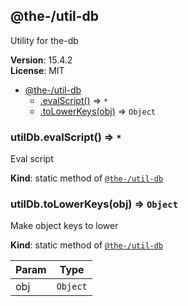 <!--- Code generated by @the-/script-doc. DO NOT EDIT. -->

<a name="module_@the-/util-db"></a>

## @the-/util-db
Utility for the-db

**Version**: 15.4.2  
**License**: MIT  

* [@the-/util-db](#module_@the-/util-db)
    * [.evalScript()](#module_@the-/util-db.evalScript) ⇒ <code>\*</code>
    * [.toLowerKeys(obj)](#module_@the-/util-db.toLowerKeys) ⇒ <code>Object</code>

<a name="module_@the-/util-db.evalScript"></a>

### utilDb.evalScript() ⇒ <code>\*</code>
Eval script

**Kind**: static method of [<code>@the-/util-db</code>](#module_@the-/util-db)  
<a name="module_@the-/util-db.toLowerKeys"></a>

### utilDb.toLowerKeys(obj) ⇒ <code>Object</code>
Make object keys to lower

**Kind**: static method of [<code>@the-/util-db</code>](#module_@the-/util-db)  

| Param | Type |
| --- | --- |
| obj | <code>Object</code> | 

